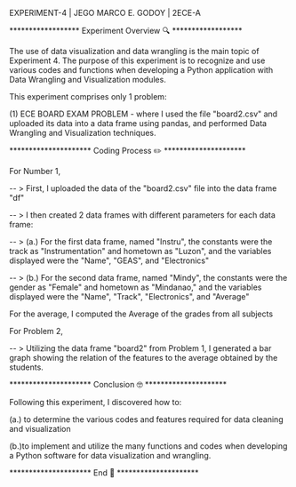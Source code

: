 EXPERIMENT-4 | JEGO MARCO E. GODOY | 2ECE-A

****************** Experiment Overview 🔍 ******************

The use of data visualization and data wrangling is the main topic of Experiment 4. The purpose of this experiment is to recognize and use various codes and functions when developing a Python application with Data Wrangling and Visualization modules.

This experiment comprises only 1 problem:

(1) ECE BOARD EXAM PROBLEM - where I used the file "board2.csv" and uploaded its data into a data frame using pandas, and performed Data Wrangling and Visualization techniques.

********************* Coding Process ✏️ *********************

For Number 1,

-- > First, I uploaded the data of the "board2.csv" file into the data frame "df"

-- > I then created 2 data frames with different parameters for each data frame:

-- > (a.) For the first data frame, named "Instru", the constants were the track as "Instrumentation" and hometown as "Luzon", and the variables displayed were the "Name", "GEAS", and "Electronics"

-- > (b.) For the second data frame, named "Mindy", the constants were the gender as "Female" and hometown as "Mindanao," and the variables displayed were the "Name", "Track", "Electronics", and "Average"

For the average, I computed the Average of the grades from all subjects

For Problem 2,

-- > Utilizing the data frame "board2" from Problem 1, I generated a bar graph showing the relation of the features to the average obtained by the students.

********************* Conclusion 🤓 *********************

Following this experiment, I discovered how to:

(a.) to determine the various codes and features required for data cleaning and visualization

(b.)to implement and utilize the many functions and codes when developing a Python software for data visualization and wrangling.

********************* End 🏁 *********************
